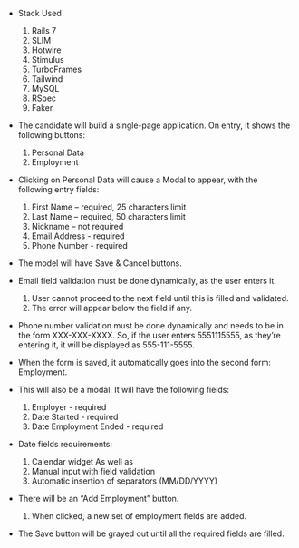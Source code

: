 * Stack Used
  1. Rails 7
  2. SLIM
  3. Hotwire
  4. Stimulus
  5. TurboFrames
  6. Tailwind
  7. MySQL
  8. RSpec
  9. Faker

* The candidate will build a single-page application. On entry, it shows the following buttons:
  1. Personal Data
  2. Employment

* Clicking on Personal Data will cause a Modal to appear, with the following entry fields:
  1. First Name – required, 25 characters limit
  2. Last Name – required, 50 characters limit
  3. Nickname – not required
  4. Email Address - required
  5. Phone Number - required

* The model will have Save & Cancel buttons.

* Email field validation must be done dynamically, as the user enters it.
  1. User cannot proceed to the next field until this is filled and validated.
  2. The error will appear below the field if any.

* Phone number validation must be done dynamically and needs to be in the form
XXX-XXX-XXXX. So, if the user enters 5551115555, as they’re entering it, it will be displayed as 555-111-5555.

* When the form is saved, it automatically goes into the second form: Employment.
* This will also be a modal. It will have the following fields:
  1. Employer - required
  2. Date Started - required
  3. Date Employment Ended - required

* Date fields requirements:
  1. Calendar widget
      As well as
  2. Manual input with field validation
  3. Automatic insertion of separators (MM/DD/YYYY)

* There will be an “Add Employment” button.
  1. When clicked, a new set of employment fields are added.

* The Save button will be grayed out until all the required fields are filled.
